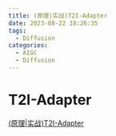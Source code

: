 ```yaml
---
title: (原理|实战)T2I-Adapter
date: 2023-08-22 18:26:35
tags:
  - Diffusion
categories: 
  - AIGC
  - Diffusion 
---
```


<p></p>
<!-- more -->


# T2I-Adapter
  [(原理|实战)T2I-Adapter](https://candied-skunk-1ca.notion.site/T2I-Adapter-26eef5080f084dacb6e89d643d31e53d?pvs=4)

